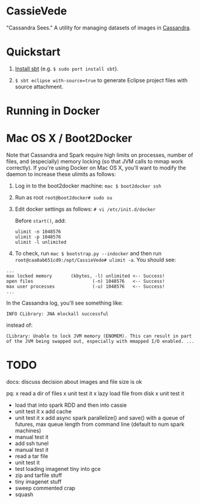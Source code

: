 CassieVede
==========

"Cassandra Sees."  A utility for managing datasets of images in
[Cassandra](http:cassandra.apache.org/).

Quickstart
==========

1. [Install sbt](http:www.scala-sbt.org/release/tutorial/Setup.html)
(e.g. `$ sudo port install sbt`).

2. `$ sbt eclipse with-source=true` to generate Eclipse project files
with source attachment.

Running in Docker
=================

Mac OS X / Boot2Docker
======================

Note that Cassandra and Spark require high limits on processes, number of files,
and (especially) memory locking (so that JVM calls to mmap work correctly).
If you're using Docker on Mac OS X, you'll want to modify the daemon to
increase these ulimits as follows:

1. Log in to the boot2docker machine: `mac $ boot2docker ssh`

2. Run as root `root@boot2docker# sudo su`

3. Edit docker settings as follows:
   `# vi /etc/init.d/docker`

   Before `start()`, add:
   ```
   ulimit -n 1048576
   ulimit -p 1048576
   ulimit -l unlimited
   ```

4. To check, run `mac $ bootstrap.py --indocker` and then run 
`root@caa0ab651cd9:/opt/CassieVede# ulimit -a`.  You should see:

```
...
max locked memory       (kbytes, -l) unlimited <-- Success!
open files                      (-n) 1048576   <-- Success!
max user processes              (-u) 1048576   <-- Success!
...
```

In the Cassandra log, you'll see something like: 
```
INFO CLibrary: JNA mlockall successful
```
instead of:
```
CLibrary: Unable to lock JVM memory (ENOMEM). This can result in part of the JVM being swapped out, especially with mmapped I/O enabled. ...
```

TODO
====

docs: discuss decision about images and file size is ok

pq:
 x read a dir of files
 x unit test it
 x lazy load file from disk
 x unit test it 
 * load that into spark RDD and then into cassie
 * unit test it
 x add cache
 * unit test it
 x add async spark parallelize() and save() with a queue of futures,
 max queue length from command line (default to num spark machines)
 * manual test it
 * add ssh tunel
 * manual test it
 * read a tar file
 * unit test it  
 * test loading imagenet tiny into gce
 * zip and tarfile stuff
 * tiny imagenet stuff
 * sweep commented crap
 * squash 


